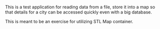 This is a test application for reading data from a file, store it into a map so that details for a city can be accessed quickly even with a big database.

This is meant to be an exercise for utilizing STL Map container.